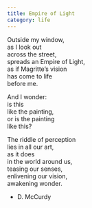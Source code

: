 ```yaml
---
title: Empire of Light
category: life
---
```


Outside my window,  
as I look out  
across the street,  
spreads an Empire of Light,  
as if Magritte’s vision  
has come to life   
before me.  
  
And I wonder:  
is this  
like the painting,  
or is the painting   
like this?  
  
The riddle of perception  
lies in all our art,  
as it does   
in the world around us,  
teasing our senses,  
enlivening our vision,  
awakening wonder.  
  
- D. McCurdy  
  
  
  
